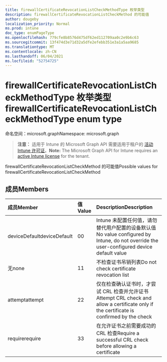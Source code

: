 ```yaml
---
title: firewallCertificateRevocationListCheckMethodType 枚举类型
description: firewallCertificateRevocationListCheckMethod 的可能值
author: dougeby
localization_priority: Normal
ms.prod: intune
doc_type: enumPageType
ms.openlocfilehash: 779cfe8b8576d475df62ed112709aa0c2e9b6c63
ms.sourcegitcommit: 13f474d3e71d32a5dfe2efebb351e3a1a5aa9685
ms.translationtype: MT
ms.contentlocale: zh-CN
ms.lasthandoff: 06/04/2021
ms.locfileid: "52754725"
---
```

# <a name="firewallcertificaterevocationlistcheckmethodtype-enum-type"></a><span data-ttu-id="0b6d1-103">firewallCertificateRevocationListCheckMethodType 枚举类型</span><span class="sxs-lookup"><span data-stu-id="0b6d1-103">firewallCertificateRevocationListCheckMethodType enum type</span></span>

<span data-ttu-id="0b6d1-104">命名空间：microsoft.graph</span><span class="sxs-lookup"><span data-stu-id="0b6d1-104">Namespace: microsoft.graph</span></span>

> <span data-ttu-id="0b6d1-105">**注意：** 适用于 Intune 的 Microsoft Graph API 需要适用于租户的 [活动 Intune 许可证](https://go.microsoft.com/fwlink/?linkid=839381)。</span><span class="sxs-lookup"><span data-stu-id="0b6d1-105">**Note:** The Microsoft Graph API for Intune requires an [active Intune license](https://go.microsoft.com/fwlink/?linkid=839381) for the tenant.</span></span>

<span data-ttu-id="0b6d1-106">firewallCertificateRevocationListCheckMethod 的可能值</span><span class="sxs-lookup"><span data-stu-id="0b6d1-106">Possible values for firewallCertificateRevocationListCheckMethod</span></span>

## <a name="members"></a><span data-ttu-id="0b6d1-107">成员</span><span class="sxs-lookup"><span data-stu-id="0b6d1-107">Members</span></span>
|<span data-ttu-id="0b6d1-108">成员</span><span class="sxs-lookup"><span data-stu-id="0b6d1-108">Member</span></span>|<span data-ttu-id="0b6d1-109">值</span><span class="sxs-lookup"><span data-stu-id="0b6d1-109">Value</span></span>|<span data-ttu-id="0b6d1-110">Description</span><span class="sxs-lookup"><span data-stu-id="0b6d1-110">Description</span></span>|
|:---|:---|:---|
|<span data-ttu-id="0b6d1-111">deviceDefault</span><span class="sxs-lookup"><span data-stu-id="0b6d1-111">deviceDefault</span></span>|<span data-ttu-id="0b6d1-112">0</span><span class="sxs-lookup"><span data-stu-id="0b6d1-112">0</span></span>|<span data-ttu-id="0b6d1-113">Intune 未配置任何值，请勿替代用户配置的设备默认值</span><span class="sxs-lookup"><span data-stu-id="0b6d1-113">No value configured by Intune, do not override the user-configured device default value</span></span>|
|<span data-ttu-id="0b6d1-114">无</span><span class="sxs-lookup"><span data-stu-id="0b6d1-114">none</span></span>|<span data-ttu-id="0b6d1-115">1</span><span class="sxs-lookup"><span data-stu-id="0b6d1-115">1</span></span>|<span data-ttu-id="0b6d1-116">不检查证书吊销列表</span><span class="sxs-lookup"><span data-stu-id="0b6d1-116">Do not check certificate revocation list</span></span>|
|<span data-ttu-id="0b6d1-117">attempt</span><span class="sxs-lookup"><span data-stu-id="0b6d1-117">attempt</span></span>|<span data-ttu-id="0b6d1-118">2</span><span class="sxs-lookup"><span data-stu-id="0b6d1-118">2</span></span>|<span data-ttu-id="0b6d1-119">仅在检查确认证书时，才尝试 CRL 检查并允许证书</span><span class="sxs-lookup"><span data-stu-id="0b6d1-119">Attempt CRL check and allow a certificate only if the certificate is confirmed by the check</span></span>|
|<span data-ttu-id="0b6d1-120">require</span><span class="sxs-lookup"><span data-stu-id="0b6d1-120">require</span></span>|<span data-ttu-id="0b6d1-121">3</span><span class="sxs-lookup"><span data-stu-id="0b6d1-121">3</span></span>|<span data-ttu-id="0b6d1-122">在允许证书之前需要成功的 CRL 检查</span><span class="sxs-lookup"><span data-stu-id="0b6d1-122">Require a successful CRL check before allowing a certificate</span></span>|




